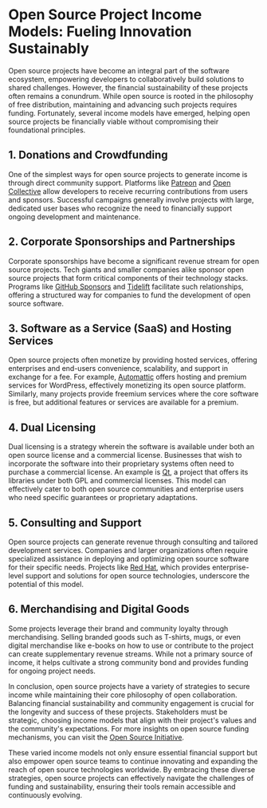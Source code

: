 # Open Source Project Income Models: Fueling Innovation Sustainably

Open source projects have become an integral part of the software ecosystem, empowering developers to collaboratively build solutions to shared challenges. However, the financial sustainability of these projects often remains a conundrum. While open source is rooted in the philosophy of free distribution, maintaining and advancing such projects requires funding. Fortunately, several income models have emerged, helping open source projects be financially viable without compromising their foundational principles.

## 1. **Donations and Crowdfunding**

One of the simplest ways for open source projects to generate income is through direct community support. Platforms like [Patreon](https://www.patreon.com/) and [Open Collective](https://opencollective.com/) allow developers to receive recurring contributions from users and sponsors. Successful campaigns generally involve projects with large, dedicated user bases who recognize the need to financially support ongoing development and maintenance.

## 2. **Corporate Sponsorships and Partnerships**

Corporate sponsorships have become a significant revenue stream for open source projects. Tech giants and smaller companies alike sponsor open source projects that form critical components of their technology stacks. Programs like [GitHub Sponsors](https://github.com/sponsors) and [Tidelift](https://tidelift.com/) facilitate such relationships, offering a structured way for companies to fund the development of open source software.

## 3. **Software as a Service (SaaS) and Hosting Services**

Open source projects often monetize by providing hosted services, offering enterprises and end-users convenience, scalability, and support in exchange for a fee. For example, [Automattic](https://automattic.com/) offers hosting and premium services for WordPress, effectively monetizing its open source platform. Similarly, many projects provide freemium services where the core software is free, but additional features or services are available for a premium.

## 4. **Dual Licensing**

Dual licensing is a strategy wherein the software is available under both an open source license and a commercial license. Businesses that wish to incorporate the software into their proprietary systems often need to purchase a commercial license. An example is [Qt](https://www.qt.io/), a project that offers its libraries under both GPL and commercial licenses. This model can effectively cater to both open source communities and enterprise users who need specific guarantees or proprietary adaptations.

## 5. **Consulting and Support**

Open source projects can generate revenue through consulting and tailored development services. Companies and larger organizations often require specialized assistance in deploying and optimizing open source software for their specific needs. Projects like [Red Hat](https://www.redhat.com/en), which provides enterprise-level support and solutions for open source technologies, underscore the potential of this model.

## 6. **Merchandising and Digital Goods**

Some projects leverage their brand and community loyalty through merchandising. Selling branded goods such as T-shirts, mugs, or even digital merchandise like e-books on how to use or contribute to the project can create supplementary revenue streams. While not a primary source of income, it helps cultivate a strong community bond and provides funding for ongoing project needs.

In conclusion, open source projects have a variety of strategies to secure income while maintaining their core philosophy of open collaboration. Balancing financial sustainability and community engagement is crucial for the longevity and success of these projects. Stakeholders must be strategic, choosing income models that align with their project's values and the community's expectations. For more insights on open source funding mechanisms, you can visit the [Open Source Initiative](https://opensource.org/).

These varied income models not only ensure essential financial support but also empower open source teams to continue innovating and expanding the reach of open source technologies worldwide. By embracing these diverse strategies, open source projects can effectively navigate the challenges of funding and sustainability, ensuring their tools remain accessible and continuously evolving.